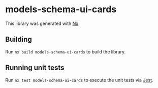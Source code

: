 # models-schema-ui-cards

This library was generated with [Nx](https://nx.dev).

## Building

Run `nx build models-schema-ui-cards` to build the library.

## Running unit tests

Run `nx test models-schema-ui-cards` to execute the unit tests via [Jest](https://jestjs.io).

